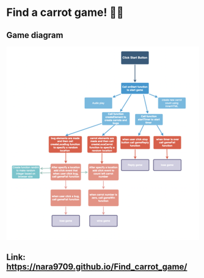 # Find a carrot game! 🐰🥕

## Game diagram

![Image](./img/Fina_a_carrot.png)

## Link: https://nara9709.github.io/Find_carrot_game/
